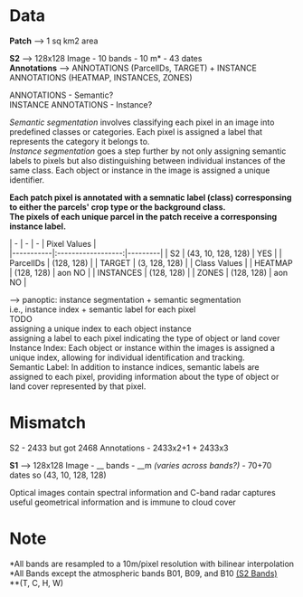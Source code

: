 # Data
__Patch__ --> 1 sq km2 area<br>

__S2__ --> 128x128 Image - 10 bands - 10 m* - 43 dates<br>
__Annotations__ --> ANNOTATIONS (ParcelIDs, TARGET) + INSTANCE ANNOTATIONS (HEATMAP, INSTANCES, ZONES)<br>

ANNOTATIONS - Semantic?<br>
INSTANCE ANNOTATIONS - Instance?

_Semantic segmentation_ involves classifying each pixel in an image into predefined classes or categories. Each pixel is assigned a label that represents the category it belongs to.<br>
_Instance segmentation_ goes a step further by not only assigning semantic labels to pixels but also distinguishing between individual instances of the same class. Each object or instance in the image is assigned a unique identifier.

__Each patch pixel is annotated with a semnatic label (class) corresponsing to either the parcels' crop type or the background class.__ <br>
__The pixels of each unique parcel in the patch receive a corresponsing instance label.__

| -         | -                  | -       | Pixel Values |      
|-----------|:------------------:|---------|
| S2        | (43, 10, 128, 128) | YES     |
| ParcelIDs | (128, 128)         |
| TARGET    | (3, 128, 128)      |         | Class Values |
| HEATMAP   | (128, 128)         | aon NO  |
| INSTANCES | (128, 128)         | 
| ZONES     | (128, 128)         | aon NO  |

--> panoptic: instance segmentation + semantic segmentation<br>
i.e., instance index + semantic label for each pixel<br>
TODO<br>
assigning a unique index to each object instance<br>
assigning a label to each pixel indicating the type of object or land cover<br>
Instance Index: Each object or instance within the images is assigned a unique index, allowing for individual identification and tracking.<br>
Semantic Label: In addition to instance indices, semantic labels are assigned to each pixel, providing information about the type of object or land cover represented by that pixel.<br>

# Mismatch
S2 - 2433 but got 2468
Annotations - 2433x2+1 + 2433x3


__S1__ --> 128x128 Image - __ bands - __m _(varies across bands?)_ - 70+70 dates so (43, 10, 128, 128)


Optical images contain spectral information and C-band radar captures useful geometrical information and is immune to cloud cover<br>






# Note
*All bands are resampled to a 10m/pixel resolution with bilinear interpolation<br>
*All Bands except the atmospheric bands B01, B09, and B10 [(S2 Bands)](https://content.satimagingcorp.com/media2/filer_public_thumbnails/filer_public/44/9c/449caa01-64b9-417f-9547-964b66465554/cms_page_media1530image001.png__525.0x426.0_q85_subsampling-2.jpg)<br>
**(T, C, H, W)

